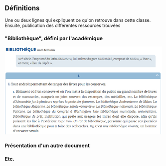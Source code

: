 ## Définitions

Une ou deux lignes qui expliquent ce qu'on retrouve dans cette classe. Ensuite, publication des différentes ressources trouvées

### "Bibliothèque", défini par l'académique

![Définition de l'académie](academie.png)

### Présentation d'un autre document

### Etc.

